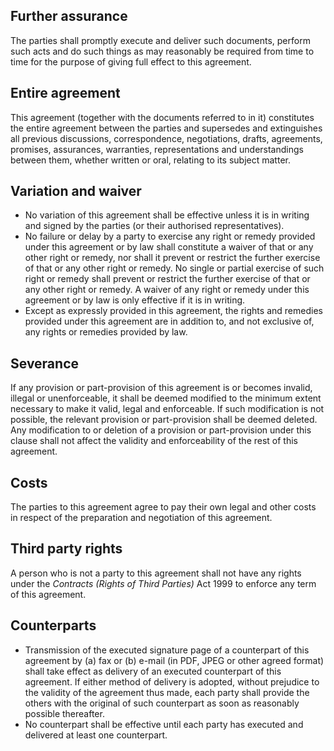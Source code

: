 ## Further assurance

The parties shall promptly execute and deliver such documents, perform such acts and do such things as may reasonably be required from time to time for the purpose of giving full effect to this agreement.

## Entire agreement

This agreement (together with the documents referred to in it) constitutes the entire agreement between the parties and supersedes and extinguishes all previous discussions, correspondence, negotiations, drafts, agreements, promises, assurances, warranties, representations and understandings between them, whether written or oral, relating to its subject matter.

## Variation and waiver

- No variation of this agreement shall be effective unless it is in writing and signed by the parties (or their authorised representatives).
- No failure or delay by a party to exercise any right or remedy provided under this agreement or by law shall constitute a waiver of that or any other right or remedy, nor shall it prevent or restrict the further exercise of that or any other right or remedy. No single or partial exercise of such right or remedy shall prevent or restrict the further exercise of that or any other right or remedy. A waiver of any right or remedy under this agreement or by law is only effective if it is in writing.
- Except as expressly provided in this agreement, the rights and remedies provided under this agreement are in addition to, and not exclusive of, any rights or remedies provided by law.

## Severance

If any provision or part-provision of this agreement is or becomes invalid, illegal or unenforceable, it shall be deemed modified to the minimum extent necessary to make it valid, legal and enforceable. If such modification is not possible, the relevant provision or part-provision shall be deemed deleted. Any modification to or deletion of a provision or part-provision under this clause shall not affect the validity and enforceability of the rest of this agreement.

## Costs

The parties to this agreement agree to pay their own legal and other costs in respect of the preparation and negotiation of this agreement.

## Third party rights

A person who is not a party to this agreement shall not have any rights under the *Contracts (Rights of Third Parties)* Act 1999 to enforce any term of this agreement.

## Counterparts

- Transmission of the executed signature page of a counterpart of this agreement by (a) fax or (b) e-mail (in PDF, JPEG or other agreed format) shall take effect as delivery of an executed counterpart of this agreement. If either method of delivery is adopted, without prejudice to the validity of the agreement thus made, each party shall provide the others with the original of such counterpart as soon as reasonably possible thereafter.
- No counterpart shall be effective until each party has executed and delivered at least one counterpart.
